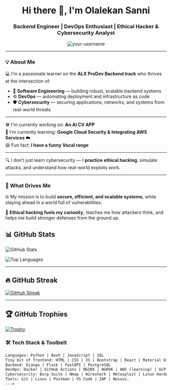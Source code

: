<h1 align="center">Hi there 👋, I'm Olalekan Sanni</h1>
<h3 align="center">Backend Engineer | DevOps Enthusiast | Ethical Hacker & Cybersecurity Analyst</h3>

<p align="center">
  <img src="https://komarev.com/ghpvc/?username=your-username&label=Profile%20views&color=0e75b6&style=flat" alt="your-username" />
</p>

---

### 💡 About Me

💻 I’m a passionate learner on the **ALX ProDev Backend track** who thrives at the intersection of:

- 🔧 **Software Engineering** — building robust, scalable backend systems
- ⚙️ **DevOps** — automating deployment and infrastructure as code
- 🛡️ **Cybersecurity** — securing applications, networks, and systems from real-world threats
---

🛠️ I'm currently working on: **An AI CV APP**  
🌱 I'm currently learning: **Google Cloud Security & Integrating AWS Services ☁️**  
😄 Fun fact: **I have a funny Vocal range**

---
🔍 I don’t just learn cybersecurity — I **practice ethical hacking**, simulate attacks, and understand how real-world exploits work.

---

### 🧭 What Drives Me

🌐 My mission is to build **secure, efficient, and scalable systems**, while staying ahead in a world full of vulnerabilities.

🧠 **Ethical hacking fuels my curiosity**, teaches me how attackers think, and helps me build stronger defenses from the ground up.


## 📊 GitHub Stats

![GitHub Stats](https://github-readme-stats.vercel.app/api?username=1magnova&show_icons=true&theme=radical&count_private=true)

![Top Languages](https://github-readme-stats.vercel.app/api/top-langs/?username=1magnova&layout=compact&theme=radical)

---

## 🔥 GitHub Streak

[![GitHub Streak](https://streak-stats.demolab.com/?user=1MAGNOVA&theme=radical)](https://git.io/streak-stats)

---

## 🏆 GitHub Trophies

[![Trophy](https://github-profile-trophy.vercel.app/?username=1MAGNOVA&theme=radical)](https://github.com/ryo-ma/github-profile-trophy)






### 🛠️ Tech Stack & Toolbelt

```html
Languages: Python | Bash | JavaScript | SQL
Tiny bit of frontend: HTML | CSS | JS | Bootstrap | React | Material UI
Backend: Django | Flask | FastAPI | PostgreSQL
DevOps: Docker | GitHub Actions | NGINX | NGROK | AWS (learning) | GCP(learning)
Cybersecurity: Burp Suite | Nmap | Wireshark | Metasploit | Linux Hardening | OWASP 
Tools: Git | Linux | Postman | VS Code | ZAP | Nessus.
--->
